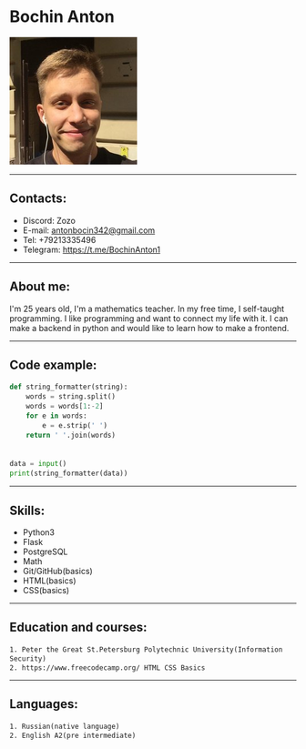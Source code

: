 # Bochin Anton
![my_photo](./my_photo.jpg)

---

## Contacts:
+ Discord: Zozo
+ E-mail: antonbocin342@gmail.com
+ Tel: +79213335496
+ Telegram: https://t.me/BochinAnton1

---

## About me:
I'm 25 years old, I'm a mathematics teacher. In my free time, I self-taught programming.
I like programming and want to connect my life with it. I can make a backend in python and would like to learn how to make a frontend.

---

## Code example:

```python
def string_formatter(string):
    words = string.split()
    words = words[1:-2]
    for e in words:
        e = e.strip(' ')
    return ' '.join(words)


data = input()
print(string_formatter(data))
```
---

## Skills:
+ Python3
+ Flask
+ PostgreSQL
+ Math
+ Git/GitHub(basics)
+ HTML(basics)
+ CSS(basics)

---

## Education and courses:
    1. Peter the Great St.Petersburg Polytechnic University(Information Security)
    2. https://www.freecodecamp.org/ HTML CSS Basics

---

## Languages:
    1. Russian(native language)
    2. English A2(pre intermediate)